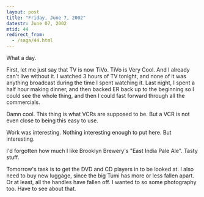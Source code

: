 ```yaml
---
layout: post
title: "Friday, June 7, 2002"
datestr: June 07, 2002
mtid: 44
redirect_from:
  - /saga/44.html
---
```


What a day.

First, let me just say that TV is now TiVo. TiVo is Very Cool. And I already
can't live without it. I watched 3 hours of TV tonight, and none of it was anything
broadcast during the time I spent watching it. Last night, I spent a half hour
making dinner, and then backed ER back up to the beginning so I could see the
whole thing, and then I could fast forward through all the commercials.

Damn cool. This thing is what VCRs are supposed to be. But a VCR is not even
close to being this easy to use.

Work was interesting. Nothing interesting enough to put here. But interesting.

I'd forgotten how much I like Brooklyn Brewery's &quot;East India Pale Ale&quot;.
Tasty stuff.

Tomorrow's task is to get the DVD and CD players in to be looked at. I also
need to buy new luggage, since the big Tumi has more or less fallen apart. Or
at least, all the handles have fallen off. I wanted to so some photography too.
Have to see about that.

